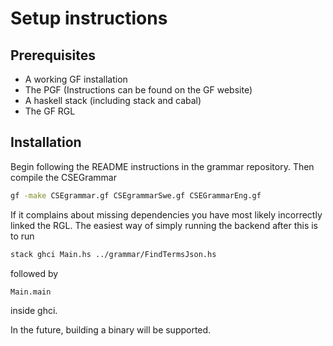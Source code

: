 # Setup instructions

## Prerequisites
  * A working GF installation
  * The PGF (Instructions can be found on the GF website)
  * A haskell stack (including stack and cabal)
  * The GF RGL

## Installation
Begin following the README instructions in the grammar repository. Then compile the CSEGrammar
```bash
gf -make CSEgrammar.gf CSEgrammarSwe.gf CSEGrammarEng.gf
```
If it complains about missing dependencies you have most likely incorrectly linked the RGL. The easiest way of simply running the backend after this is to run
```bash
stack ghci Main.hs ../grammar/FindTermsJson.hs
```
followed by
```haskell
Main.main
```
inside ghci.

In the future, building a binary will be supported.